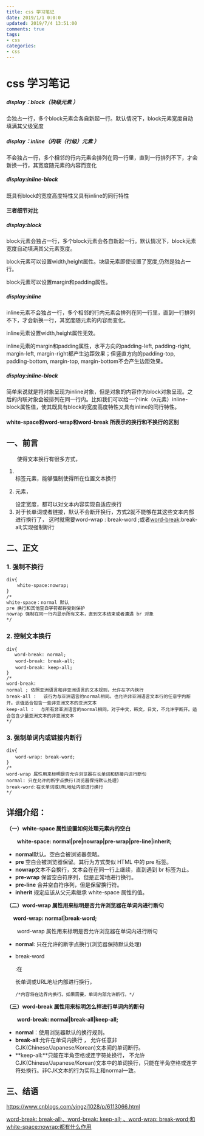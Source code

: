 ```yaml
---
title: css 学习笔记
date: 2019/1/1 0:0:0
updated: 2019/7/4 13:51:00
comments: true
tags:
- css
categories:
- css
---
```


# css 学习笔记

##### display：block（块级元素 ） 
会独占一行，多个block元素会各自新起一行。默认情况下，block元素宽度自动填满其父级宽度

##### display：inline（内联（行级）元素 ）

不会独占一行，多个相邻的行内元素会排列在同一行里，直到一行排列不下，才会新换一行，其宽度随元素的内容而变化

##### display:inline-block

既具有block的宽度高度特性又具有inline的同行特性



#### 三者细节对比

##### display:block

block元素会独占一行，多个block元素会各自新起一行。默认情况下，block元素宽度自动填满其父元素宽度。

block元素可以设置width,height属性。块级元素即使设置了宽度,仍然是独占一行。

block元素可以设置margin和padding属性。

##### display:inline

inline元素不会独占一行，多个相邻的行内元素会排列在同一行里，直到一行排列不下，才会新换一行，其宽度随元素的内容而变化。

inline元素设置width,height属性无效。

inline元素的margin和padding属性，水平方向的padding-left, padding-right, margin-left, margin-right都产生边距效果；但竖直方向的padding-top, padding-bottom, margin-top, margin-bottom不会产生边距效果。

##### display:inline-block

简单来说就是将对象呈现为inline对象，但是对象的内容作为block对象呈现。之后的内联对象会被排列在同一行内。比如我们可以给一个link（a元素）inline-block属性值，使其既具有block的宽度高度特性又具有inline的同行特性。



#### white-space和word-wrap和word-break 所表示的换行和不换行的区别

## 一、前言

　　使得文本换行有很多方式，

1. <br/>标签元素，能够强制使得所在位置文本换行
2. <p>元素，<div>设定宽度，都可以对文本内容实现自适应换行
3. 对于长单词或者链接，默认不会断开换行，方式2就不能够在其这些文本内部进行换行了，
   这时就需要word-wrap : break-word ;或者[word-break](http://www.divcss5.com/shouce/c_wordbreak.shtml):break-all;实现强制断行

 

## 二、正文

### 1. 强制不换行

```html
div{
    white-space:nowrap;
}
/*
white-space：normal 默认 
pre 换行和其他空白字符都将受到保护
nowrap 强制在同一行内显示所有文本，直到文本结束或者遭遇 br 对象
*/
```

### 2. 控制文本换行

```
div{
   word-break: normal;
　　word-break: break-all;
　　word-break: keep-all;
}
/*
word-break: 
normal ; 依照亚洲语言和非亚洲语言的文本规则，允许在字内换行
break-all : 　该行为与亚洲语言的normal相同。也允许非亚洲语言文本行的任意字内断开。该值适合包含一些非亚洲文本的亚洲文本
keep-all : 　与所有非亚洲语言的normal相同。对于中文，韩文，日文，不允许字断开。适合包含少量亚洲文本的非亚洲文本
*/
```



### 3. 强制单词内或链接内断行

```
div{
　　word-wrap: break-word;
}
/*
word-wrap 属性用来标明是否允许浏览器在长单词和链接内进行断句
normal: 只在允许的断字点换行(浏览器保持默认处理)
break-word:在长单词或URL地址内部进行换行
*/
```

 

##  详细介绍：

**（一）white-space 属性设置如何处理元素内的空白** 

　　**white-space: normal|pre|nowrap|pre-wrap|pre-line|inherit;** 

- **normal**默认。空白会被浏览器忽略。 
- **pre** 空白会被浏览器保留。其行为方式类似 HTML 中的 pre 标签。 
- **nowrap**文本不会换行，文本会在在同一行上继续，直到遇到 br 标签为止。 
- **pre-wrap** 保留空白符序列，但是正常地进行换行。 
- **pre-line** 合并空白符序列，但是保留换行符。 
- **inherit** 规定应该从父元素继承 white-space 属性的值。

 

**（二）word-wrap 属性用来标明是否允许浏览器在单词内进行断句**

　   **word-wrap: normal|break-word;** 

　　word-wrap 属性用来标明是否允许浏览器在单词内进行断句

- **normal**: 只在允许的断字点换行(浏览器保持默认处理) 

- break-word

  :在

  长单词或URL地址内部进行换行，

  ```
  /*内容将在边界内换行。如果需要，单词内部允许断行。*/
  ```


**（三）word-break 属性用来标明怎么样进行单词内的断句**

　　**word-break: normal|break-all|keep-all;**

- **normal**：使用浏览器默认的换行规则。 
- **break-all**:允许在单词内换行 ， 允许任意非CJK(Chinese/Japanese/Korean)文本间的单词断行。
- **keep-all:**只能在半角空格或连字符处换行，
  不允许CJK(Chinese/Japanese/Korean)文本中的单词换行，只能在半角空格或连字符处换行。非CJK文本的行为实际上和normal一致。

 

## 三、结语

https://www.cnblogs.com/yingzi1028/p/6113066.html

[word-break: break-all;、word-break: keep-all; 、word-wrap: break-word;和white-space:nowrap;都有什么作用](https://www.cnblogs.com/yingzi1028/p/6113066.html)







